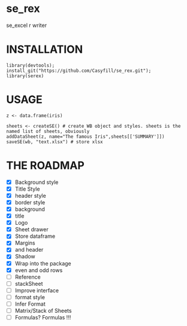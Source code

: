 # se_rex
se_excel r writer

# INSTALLATION

```
library(devtools); 
install_git("https://github.com/Casyfill/se_rex.git");
library(serex)
```
# USAGE

```
z <- data.frame(iris)

sheets <- createSE() # create WB object and styles. sheets is the named list of sheets, obviously
addDataSheet(z, name="The famous Iris",sheets[['SUMMARY']]) 
saveSE(wb, "text.xlsx") # store xlsx 

```

# THE ROADMAP

- [x] Background style
- [x] Title Style
- [X] header style
- [x] border style
- [x] background
- [x] title
- [x] Logo
- [x] Sheet drawer
- [x] Store dataframe
- [x] Margins
- [x] and header
- [x] Shadow
- [x] Wrap into the package
- [x] even and odd rows
- [ ] Reference
- [ ] stackSheet
- [ ] Improve interface
- [ ] format style
- [ ] Infer Format
- [ ] Matrix/Stack of Sheets
- [ ] Formulas? Formulas !!!
